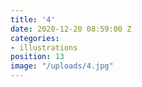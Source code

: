 ```yaml
---
title: '4'
date: 2020-12-20 08:59:00 Z
categories:
- illustrations
position: 13
image: "/uploads/4.jpg"
---
```



